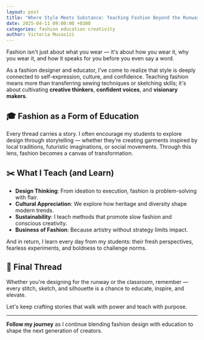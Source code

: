 ```yaml
---
layout: post
title: "Where Style Meets Substance: Teaching Fashion Beyond the Runway"
date: 2025-04-11 09:00:00 +0300
categories: fashion education creativity
author: Victoria Musasizi
---
```


Fashion isn't just about what you wear — it's about how you wear it, why you wear it, and how it speaks for you before you even say a word.

As a fashion designer and educator, I’ve come to realize that style is deeply connected to self-expression, culture, and confidence. Teaching fashion means more than transferring sewing techniques or sketching skills; it's about cultivating **creative thinkers**, **confident voices**, and **visionary makers**.

## 🎓 Fashion as a Form of Education

Every thread carries a story. I often encourage my students to explore design through storytelling — whether they’re creating garments inspired by local traditions, futuristic imaginations, or social movements. Through this lens, fashion becomes a canvas of transformation.

## ✂️ What I Teach (and Learn)

- **Design Thinking**: From ideation to execution, fashion is problem-solving with flair.
- **Cultural Appreciation**: We explore how heritage and diversity shape modern trends.
- **Sustainability**: I teach methods that promote slow fashion and conscious creativity.
- **Business of Fashion**: Because artistry without strategy limits impact.

And in return, I learn every day from my students: their fresh perspectives, fearless experiments, and boldness to challenge norms.

## 👠 Final Thread

Whether you're designing for the runway or the classroom, remember — every stitch, sketch, and silhouette is a chance to educate, inspire, and elevate. 

Let's keep crafting stories that walk with power and teach with purpose.

---

**Follow my journey** as I continue blending fashion design with education to shape the next generation of creators.
